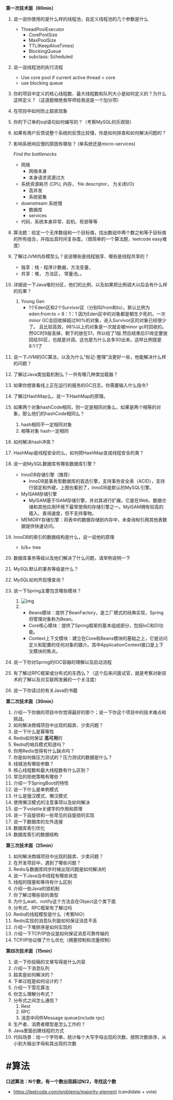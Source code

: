 **第一次技术面（60min）**

1. 说一说你使用的是什么样的线程池，自定义线程池的几个参数是什么

   * ThreadPoolExecutor
     * CorePoolSize
     * MaxPoolSize
     * TTL(KeepAliveTimes)
     * BlockingQueue
     * subclass: Scheduled

2. 说一说线程池的执行流程

   * Use core pool if current active thread < core
   * use blocking queue

3. 你的项目中定义的核心线程数、最大线程数和队列大小是如何定义的？为什么这样定义？（这道题根绝我导师给我说是一个加分项）

4. 在项目中如何防止超卖现象

5. 你的下订单的sql语句如何编写的？（考察MySQL的乐观锁）

6. 如果有用户反馈说整个系统的反馈比较慢，你是如何排查和如何解决问题的？

7. 影响系统响应慢的原因有哪些？ (单系统还是micro-services)

   *Find the bottlenecks*

   * 网络
     * 网络本身
     * 本身请求资源过大
   * 系统资源耗尽 (CPU, 内存， file descriptor， 为关闭I/O)
     * 高并发
     * 系统密集
   * downstream 系统慢
     * 数据库
     * services
   * 代码、系统本身异常、宕机、死锁等等

8. 算法题：给定一个无序数组和一个目标值，找出数组中两个数之和等于目标值的所有组合，并指出其时间复杂度。（很简单的一个算法题，leetcode easy难度）

9. 了解过JVM内存模型么？说说哪些是线程独享、哪些是线程共享的？

   * 独享：栈 - 程序计数器，方法变量，
   * 共享：堆， 方法区， 常量池。。

10. 详细说一下Java堆的分区，他们的比例，以及如果把比例调大以后会有什么样的后果？

    1. Young Gen
       * 1个Eden区和2个Survivor区（分别叫from和to）。默认比例为eden:from:to = 8：1：1
         因为Eden区中的对象都是朝生夕死的，一次minor GC会回收掉超过90%的对象，进入Survivor区的对象已经很少了。
         且比较高效，98%以上的对象是一次就会被minor gc时回收的。然GC时9层丢掉，剩下的放在S1，所以给了1层.然后结束后S1肯定要放回给S0区，也就是对调。这也是为什么会多S0出来。这样比例就是8:1:1了

11. 说一下JVM的GC算法，以及为什么“标记-整理”法更好一些，他能解决什么样的问题？

12. 了解过Java类加载机制么？一共有哪几种类加载器？

13. 如果你想查看线上正在运行的服务的GC日志，你需要输入什么指令?

14. 了解过HashMap么，说一下HashMap的原理。

15. 如果两个对象hashCode相同，则一定是相同对象么，如果是两个相等的对象，那么他们的hashCode相同么？

    1. hash相同不一定相同对象
    2. 相等对象 hash一定相同

16. 如何解决hash冲突？

17. HashMap是线程安全的么，如何把HashMap变成线程安全的类？

18. 说一说MySQL数据库有哪些数据库引擎？

    * InnoDB存储引擎（推荐）
      * InnoDB是事务型数据库的首选引擎，支持事务安全表（ACID），支持行锁定和外键，上图也看到了，InnoDB是默认的MySQL引擎。
    * MyISAM存储引擎
      * MyISAM基于ISAM存储引擎，并对其进行扩展。它是在Web、数据仓储和其他应用环境下最常使用的存储引擎之一。MyISAM拥有较高的插入、查询速度，但不支持事物。
    * MEMORY存储引擎：将表中的数据存储到内存中，未查询和引用其他表数据提供快速访问。

19. InnoDB的索引的数据结构是什么，说一说他的原理

    * b/b+ tree

20. 数据库事务等级以及他们解决了什么问题，请举例说明一下

21. MySQL默认的事务等级是什么？

22. MySQL如何开启慢查询？

23. 说一下Spring主要包含哪些模块？

    1. ![img](https://pic2.zhimg.com/80/v2-178b9c0afe90996fb8e527840c8c1869_1440w.jpg)
    2. * Beans模块：提供了BeanFactory，是工厂模式的经典实现，Spring将管理对象称为Bean。
       * Core核心模块：提供了Spring框架的基本组成部分，包括IoC和DI功能。
       * Context上下文模块：建立在Core和Beans模块的基础之上，它是访问定义和配置的任何对象的媒介。其中ApplicationContext接口是上下文模块的焦点。

24. 说一下你对Spring的IOC容器的理解以及启动流程

25. 有了解过RPC框架或分布式的东西么？（这个后来问面试官，就是考察对新技术的了解以及对互联网发展的一个关注度）

26. 说一下你读过的有关Java的书籍

**第二次技术面（30min）**

1. 介绍一下你做的项目中你觉得最好的那个；说一下你这个项目中的技术难点和挑战。
2. 如何解决商城项目中出现的超卖、少卖问题？
3. 说一下什么是幂等性
4. Redis如何保证 **高可用**的
5. Redis的哨兵模式知道吗？
6. 你用Redis觉得有什么缺点吗？
7. 你是如何做压力测试的？压力测试的数据是什么？
8. 线城池有哪些参数？
9. 核心线程数和最大线程数有什么区别？
10. 常见的拒绝策略有哪些？
11. 介绍一下SpringBoot的特性
12. 说一下什么是单例模式
13. 什么是饿汉模式、懒汉模式
14. 使用懒汉模式的注意事项以及如何解决
15. 说一下volatile关键字的作用和原理
16. 说一下自旋锁和一些常见的自旋锁的实现
17. 说一下数据库的左外连接
18. 数据库索引优化
19. 数据库索引的数据结构

**第三次技术面（25min）**

1. 如何解决商城项目中出现的超卖、少卖问题？
2. 在开发项目中，遇到了哪些问题？
3. Redis与数据库同步时候出现问题是如何解决的
4. 说一下Java当中线程有哪些状态
5. 线程的阻塞和等待有什么区别
6. 介绍一些Java的锁机制
7. 你了解过哪些锁的类型
8. 为什么wait、notify这个方法会在Object这个类下面
9. 分布式、RPC框架有了解过吗
10. Redis的线程模型是什么（考察NIO）
11. Redis实现的消息队列是如何保证消息不丢
12. 介绍一下堆排序是如何实现的
13. 介绍一下TCP/IP协议是如何保证消息可靠传输的
14. TCP/IP协议做了什么优化（拥塞控制和流量控制）

**第四次技术面（15min）**

1. 说一下你投稿的文章写得是什么内容
2. 介绍一下消息队列
3. 超卖是如何解决的？
4. 下单过程是如何设计的？
5. 介绍一下雪花算法
6. 你怎么理解分布式？
7. 分布式之间怎么通信？
   1. Rest
   2. RPC
   3. 消息中间件Message queue(include rpc)
8. 生产者、消费者模型是怎么工作的？
9. Java里面创建线程的方式
10. 代码场景：给一个字符串，统计每个大写字母出现的次数，按照次数排序，从小到大输出字母和其出现的次数





# #算法

**口述算法：N个数，有一个数出现超过N/2，寻找这个数**

* https://leetcode.com/problems/majority-element (candidate + vote)

